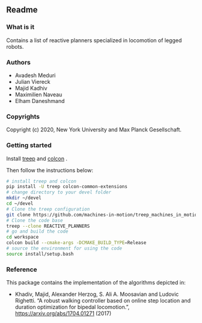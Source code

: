 Readme
------

### What is it

Contains a list of reactive planners specialized in locomotion of legged robots.

### Authors

- Avadesh Meduri
- Julian Viereck
- Majid Kadhiv
- Maximilien Naveau
- Elham Daneshmand

### Copyrights

Copyright (c) 2020, New York University and Max Planck Gesellschaft.

### Getting started

Install
[treep](https://gitlab.is.tue.mpg.de/amd-clmc/treep)
and
[colcon](https://github.com/machines-in-motion/machines-in-motion.github.io/wiki/use_colcon)
.

Then follow the instructions below:
```bash
# install treep and colcon
pip install -U treep colcon-common-extensions
# change directory to your devel folder
mkdir ~/devel
cd ~/devel
# Clone the treep configuration
git clone https://github.com/machines-in-motion/treep_machines_in_motion.git
# Clone the code base
treep --clone REACTIVE_PLANNERS
# go and build the code
cd workspace
colcon build --cmake-args -DCMAKE_BUILD_TYPE=Release
# source the environment for using the code
source install/setup.bash
```

### Reference

This package contains the implementation of the algorithms depicted in:

- Khadiv, Majid, Alexander Herzog, S. Ali A. Moosavian and Ludovic Righetti.
  “A robust walking controller based on online step location and duration
  optimization for bipedal locomotion.”, https://arxiv.org/abs/1704.01271 (2017)
